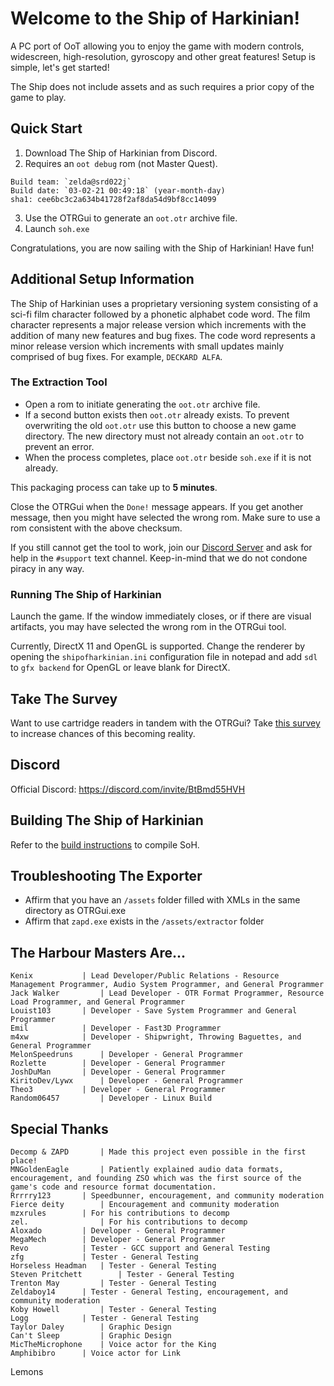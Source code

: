# Welcome to the Ship of Harkinian!

A PC port of OoT allowing you to enjoy the game with modern controls, widescreen, high-resolution, gyroscopy and other great features! Setup is simple, let's get started!

The Ship does not include assets and as such requires a prior copy of the game to play.

## Quick Start

1) Download The Ship of Harkinian from Discord.
2) Requires an `oot debug` rom (not Master Quest).
```
Build team: `zelda@srd022j`
Build date: `03-02-21 00:49:18` (year-month-day)
sha1: cee6bc3c2a634b41728f2af8da54d9bf8cc14099
```
3) Use the OTRGui to generate an `oot.otr` archive file.
4) Launch `soh.exe`

Congratulations, you are now sailing with the Ship of Harkinian! Have fun!

## Additional Setup Information

The Ship of Harkinian uses a proprietary versioning system consisting of a sci-fi film character followed by a phonetic alphabet code word. The film character represents a major release version which increments with the addition of many new features and bug fixes. The code word represents a minor release version which increments with small updates mainly comprised of bug fixes. For example, `DECKARD ALFA`.

### The Extraction Tool

* Open a rom to initiate generating the `oot.otr` archive file.
* If a second button exists then `oot.otr` already exists. To prevent overwriting the old `oot.otr` use this button to choose a new game directory. The new directory must not already contain an `oot.otr` to prevent an error.
* When the process completes, place `oot.otr` beside `soh.exe` if it is not already.

This packaging process can take up to **5 minutes**.

Close the OTRGui when the `Done!` message appears.
If you get another message, then you might have selected the wrong rom. Make sure to use a rom consistent with the above checksum.

If you still cannot get the tool to work, join our [Discord Server](https://discord.com/invite/BtBmd55HVH) and ask for help in the `#support` text channel. Keep-in-mind that we do not condone piracy in any way.

### Running The Ship of Harkinian

Launch the game. If the window immediately closes, or if there are visual artifacts, you may have selected the wrong rom in the OTRGui tool. 

Currently, DirectX 11 and OpenGL is supported. Change the renderer by opening the `shipofharkinian.ini` configuration file in notepad and add `sdl` to `gfx backend` for OpenGL or leave blank for DirectX.

## Take The Survey
Want to use cartridge readers in tandem with the OTRGui?
Take [this survey](https://retroarchopenhardware.com/survey.php) to increase chances of this becoming reality.

## Discord

Official Discord: https://discord.com/invite/BtBmd55HVH

## Building The Ship of Harkinian

Refer to the [build instructions](https://github.com/HarbourMasters/Shipwright/BUILDING.md) to compile SoH.

## Troubleshooting The Exporter
- Affirm that you have an `/assets` folder filled with XMLs in the same directory as OTRGui.exe
- Affirm that `zapd.exe` exists in the `/assets/extractor` folder


## The Harbour Masters Are...

    Kenix 			| Lead Developer/Public Relations - Resource Management Programmer, Audio System Programmer, and General Programmer
    Jack Walker 		| Lead Developer - OTR Format Programmer, Resource Load Programmer, and General Programmer
    Louist103 		| Developer - Save System Programmer and General Programmer
    Emil 			| Developer - Fast3D Programmer
    m4xw 			| Developer - Shipwright, Throwing Baguettes, and General Programmer
    MelonSpeedruns 		| Developer - General Programmer
    Rozlette 		| Developer - General Programmer
    JoshDuMan 		| Developer - General Programmer
    KiritoDev/Lywx 		| Developer - General Programmer
    Theo3 			| Developer - General Programmer
	Random06457  		| Developer - Linux Build

## Special Thanks

    Decomp & ZAPD 		| Made this project even possible in the first place!
    MNGoldenEagle 		| Patiently explained audio data formats, encouragement, and founding ZSO which was the first source of the game's code and resource format documentation.
    Rrrrry123 		| Speedbunner, encouragement, and community moderation
    Fierce deity 		| Encouragement and community moderation
    mzxrules		| For his contributions to decomp
    zel.		        | For his contributions to decomp
    Aloxado 		| Developer - General Programmer
    MegaMech 		| Developer - General Programmer
	Revo 			| Tester - GCC support and General Testing
	zfg 			| Tester - General Testing
	Horseless Headman 	| Tester - General Testing
    Steven Pritchett        | Tester - General Testing
	Trenton May 		| Tester - General Testing
	Zeldaboy14 		| Tester - General Testing, encouragement, and community moderation
	Koby Howell 		| Tester - General Testing
	Logg 			| Tester - General Testing
	Taylor Daley		| Graphic Design
	Can't Sleep 		| Graphic Design
    MicTheMicrophone 	| Voice actor for the King
    Amphibibro		| Voice actor for Link

Lemons

